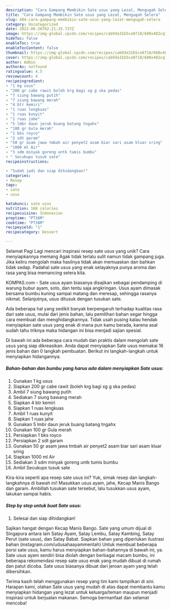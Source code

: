 ```yaml
---
description: "Cara Gampang Membikin Sate usus yang Lezat, Mengugah Selera"
title: "Cara Gampang Membikin Sate usus yang Lezat, Mengugah Selera"
slug: 404-cara-gampang-membikin-sate-usus-yang-lezat-mengugah-selera
category: Uncategorized
date: 2022-06-26T02:21:33.737Z
image: https://img-global.cpcdn.com/recipes/cab93e31b5ce0710/680x482cq70/sate-usus-foto-resep-utama.jpg
hideToc: false
enableToc: true
enableTocContent: false
thumbnail: https://img-global.cpcdn.com/recipes/cab93e31b5ce0710/680x482cq70/sate-usus-foto-resep-utama.jpg
cover: https://img-global.cpcdn.com/recipes/cab93e31b5ce0710/680x482cq70/sate-usus-foto-resep-utama.jpg
author: Admin
authorAv: notfound
ratingvalue: 4.5
reviewcount: 4
recipeingredient:
- "1 kg usus"
- "200 gr cabe rawit boleh krg bagi xg g ska pedas"
- "7 siung bawang putih"
- "7 siung bawang merah"
- "4 btr kemiri"
- "1 ruas lengkuas"
- "1 ruas kunyit"
- "1 ruas jahe"
- "5 lmbr daun jeruk buang batang tngahx"
- "100 gr Gula merah"
- "1 bks royco"
- "2 sdt garam"
- "50 gr asam jawa tmbah air penyet2 asam biar sari asam kluar sring"
- "1000 ml Air"
- "3 sdm minyak goreng untk tumis bumbu"
- " Secukupx tusuk sate"
recipeinstructions:

- "Sudah jadi dan siap dihidangkan!"
categories:
- Resep
tags:
- sate
- usus

katakunci: sate usus 
nutrition: 168 calories
recipecuisine: Indonesian
preptime: "PT16M"
cooktime: "PT38M"
recipeyield: "1"
recipecategory: Dessert

---
```



Selamat Pagi Lagi mencari inspirasi resep sate usus yang unik? Cara menyiapkannya memang Agak tidak terlalu sulit namun tidak gampang juga. Jika keliru mengolah maka hasilnya tidak akan memuaskan dan bahkan tidak sedap. Padahal sate usus yang enak selayaknya punya aroma dan rasa yang bisa memancing selera kita.


KOMPAS.com - Sate usus ayam biasanya disajikan sebagai pendamping di warung bubur ayam, soto, dan tentu saja angkringan. Usus ayam dimasak bersama bumbu kuning sampai matang dan meresap, sehingga rasanya nikmat. Selanjutnya, usus ditusuk dengan tusukan sate.

Ada beberapa hal yang sedikit banyak berpengaruh terhadap kualitas rasa dari sate usus, mulai dari jenis bahan, lalu pemilihan bahan segar hingga cara membuat dan menghidangkannya. Tidak usah pusing kalau hendak menyiapkan sate usus yang enak di mana pun kamu berada, karena asal sudah tahu triknya maka hidangan ini bisa menjadi sajian spesial.


Di bawah ini ada beberapa cara mudah dan praktis dalam mengolah sate usus yang siap dikreasikan. Anda dapat menyiapkan Sate usus memakai 16 jenis bahan dan 0 langkah pembuatan. Berikut ini langkah-langkah untuk menyiapkan hidangannya.

<!--inarticleads1-->

##### Bahan-bahan dan bumbu yang harus ada dalam menyiapkan Sate usus:

1. Gunakan 1 kg usus
1. Siapkan 200 gr cabe rawit (boleh krg bagi xg g ska pedas)
1. Ambil 7 siung bawang putih
1. Sediakan 7 siung bawang merah
1. Siapkan 4 btr kemiri
1. Siapkan 1 ruas lengkuas
1. Ambil 1 ruas kunyit
1. Siapkan 1 ruas jahe
1. Gunakan 5 lmbr daun jeruk buang batang tngahx
1. Gunakan 100 gr Gula merah
1. Persiapkan 1 bks royco
1. Persiapkan 2 sdt garam
1. Gunakan 50 gr asam jawa tmbah air penyet2 asam biar sari asam kluar sring
1. Siapkan 1000 ml Air
1. Sediakan 3 sdm minyak goreng untk tumis bumbu
1. Ambil  Secukupx tusuk sate


Kira-kira seperti apa resep sate usus ini? Yuk, simak resep dan langkah-langkahnya di bawah ini! Masukkan usus ayam, jahe, Kecap Manis Bango dan garam. Ambillah tusukan sate tersebut, lalu tusukkan usus ayam, lakukan sampai habis. 

<!--inarticleads2-->

##### Step by step untuk buat Sate usus:


1. Selesai dan siap dihidangkan!

Sajikan hangat dengan Kecap Manis Bango. Sate yang umum dijual di Singapura antara lain Satay Ayam, Satay Lembu, Satay Kambing, Satay Perut (sate usus), dan Satay Babat. Siapkan bahan yang diperlukan ilustrasi bahan (instagram.com/udusahaayammentah) Untuk membuat beberapa porsi sate usus, kamu harus menyiapkan bahan-bahannya di bawah ini, ya. Sate usus ayam sendiri bisa diolah dengan berbagai macam bumbu, ini beberapa rekomendasi resep sate usus enak yang mudah dibuat di rumah dan patut dicoba. Sate usus biasanya dibuat dari jeroan ayam yang telah dibersihkan. 

Terima kasih telah menggunakan resep yang tim kami tampilkan di sini. Harapan kami, olahan Sate usus yang mudah di atas dapat membantu kamu menyiapkan hidangan yang lezat untuk keluarga/teman maupun menjadi inspirasi untuk berjualan makanan. Semoga bermanfaat dan selamat mencoba!
